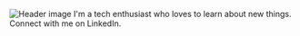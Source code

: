 ![Header image](https://raw.githubusercontent.com/jayrajroshan/jayrajroshan/master/Assets/GitHub_Header.jpg)
I'm a tech enthusiast who loves to learn about new things. Connect with me on LinkedIn.


